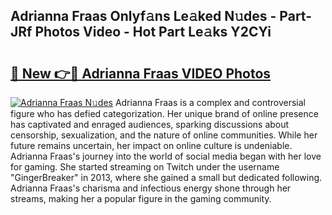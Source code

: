 ## Adrianna Fraas Onlyf𝚊ns Le𝚊ked N𝚞des - Part-JRf Photos Video - Hot Part Le𝚊ks Y2CYi

# <h2><a href="http://ab44180.deff.icu/?id=Adrianna+Fraas">🔗 New 👉🔴 Adrianna Fraas VIDEO Photos</a></h2>

[![Adrianna Fraas N𝚞des](https://i.imgur.com/rIISA9y.gif)](http://ab44180.deff.icu/?id=Adrianna+Fraas)
Adrianna Fraas is a complex and controversial figure who has defied categorization. Her unique brand of online presence has captivated and enraged audiences, sparking discussions about censorship, sexualization, and the nature of online communities. While her future remains uncertain, her impact on online culture is undeniable. Adrianna Fraas's journey into the world of social media began with her love for gaming. She started streaming on Twitch under the username "GingerBreaker" in 2013, where she gained a small but dedicated following. Adrianna Fraas's charisma and infectious energy shone through her streams, making her a popular figure in the gaming community.
